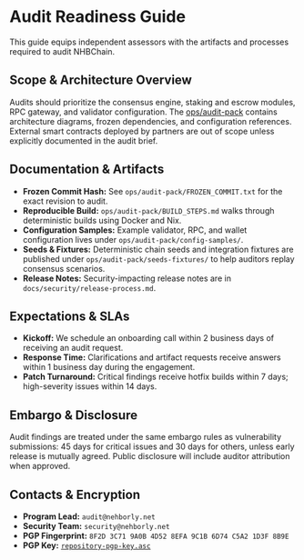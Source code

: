 # Audit Readiness Guide

This guide equips independent assessors with the artifacts and processes required to audit NHBChain.

## Scope & Architecture Overview
Audits should prioritize the consensus engine, staking and escrow modules, RPC gateway, and validator configuration. The [ops/audit-pack](../../ops/audit-pack/README.md) contains architecture diagrams, frozen dependencies, and configuration references. External smart contracts deployed by partners are out of scope unless explicitly documented in the audit brief.

## Documentation & Artifacts
- **Frozen Commit Hash:** See `ops/audit-pack/FROZEN_COMMIT.txt` for the exact revision to audit.
- **Reproducible Build:** `ops/audit-pack/BUILD_STEPS.md` walks through deterministic builds using Docker and Nix.
- **Configuration Samples:** Example validator, RPC, and wallet configuration lives under `ops/audit-pack/config-samples/`.
- **Seeds & Fixtures:** Deterministic chain seeds and integration fixtures are published under `ops/audit-pack/seeds-fixtures/` to help auditors replay consensus scenarios.
- **Release Notes:** Security-impacting release notes are in `docs/security/release-process.md`.

## Expectations & SLAs
- **Kickoff:** We schedule an onboarding call within 2 business days of receiving an audit request.
- **Response Time:** Clarifications and artifact requests receive answers within 1 business day during the engagement.
- **Patch Turnaround:** Critical findings receive hotfix builds within 7 days; high-severity issues within 14 days.

## Embargo & Disclosure
Audit findings are treated under the same embargo rules as vulnerability submissions: 45 days for critical issues and 30 days for others, unless early release is mutually agreed. Public disclosure will include auditor attribution when approved.

## Contacts & Encryption
- **Program Lead:** `audit@nehborly.net`
- **Security Team:** `security@nehborly.net`
- **PGP Fingerprint:** `8F2D 3C71 9A0B 4D52 8EFA 9C1B 6D74 C5A2 1D3F 8B9E`
- **PGP Key:** [`repository-pgp-key.asc`](./repository-pgp-key.asc)


